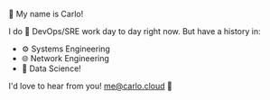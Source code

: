 👋  My name is Carlo!

I do 🧰  DevOps/SRE work day to day right now. But have a history in:
* ⚙️ Systems Engineering
* 🌐  Network Engineering
* 🥼  Data Science!

I'd love to hear from you! [me@carlo.cloud](mailto:me@carlo.cloud)  📨
